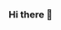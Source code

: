 ### Hi there 👋

<!--
**wafa266/wafa266** is a ✨ _special_ ✨ repository because its `README.md` (this file) appears on your GitHub profile.

Here are some ideas to get you started:

- 🔭 I’m currently working on ...
- 🌱 I’m currently learning ... Symfony5
- 👯 I’m looking to collaborate on ... a symfon's project
- 🤔 I’m looking for help with ...
- 💬 Ask me about ... all what you need to know about me
- 📫 How to reach me: ... [linkedin](https://www.linkedin.com/in/mellakh-wafa-102654205/)
- 😄 Pronouns: ...
- ⚡ Fun fact: ...
-->
